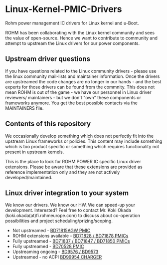 # Linux-Kernel-PMIC-Drivers
Rohm power management IC drivers for Linux kernel and u-Boot.

ROHM has been collaborating with the Linux kernel community and sees
the value of open-source. Hence we want to contribute to community
and attempt to upstream the Linux drivers for our power components.

## Upstream driver questions
If you have questions related to the Linux community drivers - please
use the linux community mail-lists and maintainer information. Once the
drivers are upstreamed the code changes are no longer in our hands - and the
best experts for those drivers can be found from the commnity. This does not
mean ROHM is out of the game - we have our personnel in Linux driver reviewers/
maintainers - but we don't "own" these components or frameworks anymore. You
get the best possible contacts via the MAINTAINERS file.

## Contents of this repository
We occasionally develop something which does not perfectly fit into
the upstream Linux frameworks or policies. This content may include something
which is too product specific or something which requires functionality not
present in upstream kernels.

This is the place to look for ROHM POWER IC specific Linux driver extensions.
Please be aware that these extensions are provided as reference implementation
only and they are not actively developed/maintained.

## Linux driver integration to your system
We know our drivers. We know our HW. We can speed-up your development.
Interested? Feel free to contact Mr. Koki Okada (koki.okada(at)fi.rohmeurope.com)
to discuss about co-operation possibilities and project scheduling/prizing/scoping.

* Not upstreamed - [BD71815AGW PMIC](https://github.com/RohmSemiconductor/Linux-Kernel-PMIC-Drivers/tree/master/BD71815)
* ROHM extensions available - [BD71828 / BD71878 PMICs](https://github.com/RohmSemiconductor/Linux-Kernel-PMIC-Drivers/tree/master/BD71828)
* Fully upstreamed - [BD71837 / BD71847 / BD71850 PMICs](https://github.com/RohmSemiconductor/Linux-Kernel-PMIC-Drivers/tree/master/BD718XX)
* Fully upstreamed - [BD70528 PMIC](https://github.com/RohmSemiconductor/Linux-Kernel-PMIC-Drivers/tree/master/BD70528)
* Upstreaming ongoing - [BD9576 / BD9573](https://github.com/RohmSemiconductor/Linux-Kernel-PMIC-Drivers/tree/master/BD957XMUF)
* Upstreamed - no ACPI [BD99954 CHARGER](https://github.com/RohmSemiconductor/Linux-Kernel-PMIC-Drivers/tree/master/BD99954)
